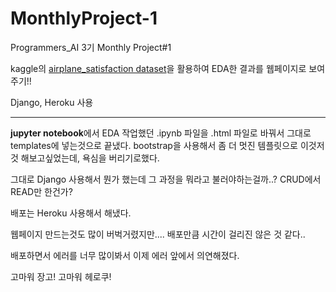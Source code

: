 # MonthlyProject-1

Programmers_AI 3기 Monthly Project#1

kaggle의 [airplane_satisfaction dataset](https://www.kaggle.com/teejmahal20/airline-passenger-satisfaction)을 활용하여 EDA한 결과를 웹페이지로 보여주기!!


Django, Heroku 사용

---

**jupyter notebook**에서 EDA 작업했던 .ipynb 파일을 .html 파일로 바꿔서 그대로 templates에 넣는것으로 끝냈다.
bootstrap을 사용해서 좀 더 멋진 템플릿으로 이것저것 해보고싶었는데, 욕심을 버리기로했다.

그대로 Django 사용해서 뭔가 했는데 그 과정을 뭐라고 불러야하는걸까..? CRUD에서 READ만 한건가?

배포는 Heroku 사용해서 해냈다.


웹페이지 만드는것도 많이 버벅거렸지만.... 배포만큼 시간이 걸리진 않은 것 같다..

배포하면서 에러를 너무 많이봐서 이제 에러 앞에서 의연해졌다.

고마워 장고! 고마워 헤로쿠! 
